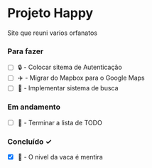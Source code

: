 # Projeto Happy

Site que reuni varios orfanatos

### Para fazer

- [ ] 🔒 - Colocar sitema de Autenticação  
- [ ] ✈️ - Migrar do Mapbox para o Google Maps  
- [ ] 🔎 - Implementar sistema de busca  

### Em andamento

- [ ] 📓 - Terminar a lista de TODO  

### Concluído ✓

- [x] 🐄 - O nivel da vaca é mentira  

